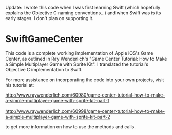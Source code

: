 Update: I wrote this code when I was first learning Swift (which hopefully explains the Objective C naming conventions...) and when Swift was is its early stages. I don't plan on supporting it.


SwiftGameCenter
===============

This code is a complete working implementation of Apple iOS's Game Center, as outlined in Ray Wenderlich's "Game Center Tutorial: How to Make a Simple Multiplayer Game with Sprite Kit". I translated the tutorial's Objective C implementation to Swift.

For more assistance on incorporating the code into your own projects, visit his tutorial at:

http://www.raywenderlich.com/60980/game-center-tutorial-how-to-make-a-simple-multiplayer-game-with-sprite-kit-part-1
<br>
<br>
http://www.raywenderlich.com/60998/game-center-tutorial-how-to-make-a-simple-multiplayer-game-with-sprite-kit-part-2

to get more information on how to use the methods and calls.
